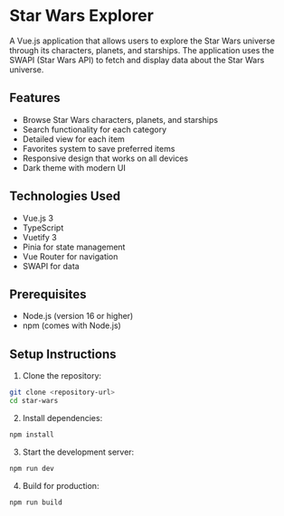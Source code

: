 # Star Wars Explorer

A Vue.js application that allows users to explore the Star Wars universe through its characters, planets, and starships. The application uses the SWAPI (Star Wars API) to fetch and display data about the Star Wars universe.

## Features

- Browse Star Wars characters, planets, and starships
- Search functionality for each category
- Detailed view for each item
- Favorites system to save preferred items
- Responsive design that works on all devices
- Dark theme with modern UI

## Technologies Used

- Vue.js 3
- TypeScript
- Vuetify 3
- Pinia for state management
- Vue Router for navigation
- SWAPI for data

## Prerequisites

- Node.js (version 16 or higher)
- npm (comes with Node.js)

## Setup Instructions

1. Clone the repository:
```bash
git clone <repository-url>
cd star-wars
```

2. Install dependencies:
```bash
npm install
```

3. Start the development server:
```bash
npm run dev
```

4. Build for production:
```bash
npm run build
```
